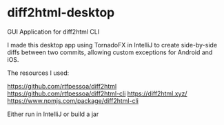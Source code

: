# diff2html-desktop
GUI Application for diff2html CLI

I made this desktop app using TornadoFX in IntelliJ to create side-by-side diffs between two commits, allowing custom exceptions for Android and iOS. 

The resources I used:

https://github.com/rtfpessoa/diff2html
https://github.com/rtfpessoa/diff2html-cli
https://diff2html.xyz/
https://www.npmjs.com/package/diff2html-cli

Either run in IntelliJ or build a jar
